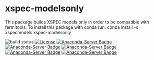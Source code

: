# xspec-modelsonly
This package builds XSPEC models only in order to be compatible with fermitools.
To install this package with conda run:
conda install -c xspecmodels xspec-modelsonly 

![build status](https://github.com/threeML/xspec-modelsonly/actions/workflows/test_and_build.yml/badge.svg)
[![License](https://img.shields.io/badge/License-BSD%203--Clause-blue.svg)](https://opensource.org/licenses/BSD-3-Clause)
[![Anaconda-Server Badge](https://anaconda.org/xspecmodels/xspec-modelsonly/badges/version.svg)](https://anaconda.org/xspecmodels/xspec-modelsonly)
[![Anaconda-Server Badge](https://anaconda.org/xspecmodels/xspec-modelsonly/badges/latest_release_date.svg)](https://anaconda.org/xspecmodels/xspec-modelsonly)
[![Anaconda-Server Badge](https://anaconda.org/xspecmodels/xspec-modelsonly/badges/latest_release_relative_date.svg)](https://anaconda.org/xspecmodels/xspec-modelsonly)
[![Anaconda-Server Badge](https://anaconda.org/xspecmodels/xspec-modelsonly/badges/downloads.svg)](https://anaconda.org/xspecmodels/xspec-modelsonly)
[![Anaconda-Server Badge](https://anaconda.org/xspecmodels/xspec-modelsonly/badges/installer/conda.svg)](https://conda.anaconda.org/xspecmodels)
